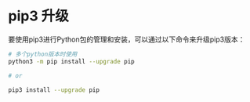 # pip3 升级

要使用pip3进行Python包的管理和安装，可以通过以下命令来升级pip3版本：

```bash
# 多个python版本时使用
python3 -m pip install --upgrade pip

# or

pip3 install --upgrade pip
```
